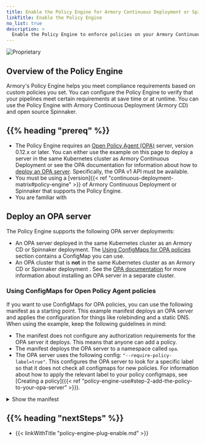 ```yaml
---
title: Enable the Policy Engine for Armory Continuous Deployment or Spinnaker
linkTitle: Enable the Policy Engine
no_list: true
description: >
  Enable the Policy Engine to enforce policies on your Armory Continuous Deployment or Spinnaker instance. This page includes information about how to deploy and configure an Open Policy Agent server, which the Policy Engine requires.
---
```


![Proprietary](/images/proprietary.svg)

## Overview of the Policy Engine

Armory's Policy Engine helps you meet compliance requirements based on custom policies you set. You can configure the Policy Engine to verify that your pipelines meet certain requirements at save time or at runtime. You can use the Policy Engine with Armory Continuous Deployment (Armory CD) and open source Spinnaker.

## {{% heading "prereq" %}}

* The Policy Engine requires an [Open Policy Agent (OPA)](https://www.openpolicyagent.org/) server, version 0.12.x or later. You can either use the example on this page to deploy a server in the same Kubernetes cluster as Armory Continuous Deployment or see the OPA documentation for information about how to [deploy an OPA server](https://www.openpolicyagent.org/docs/latest/#running-opa). Specifically, the OPA v1 API must be available.
* You must be using a [version]{{< ref "continuous-deployment-matrix#policy-engine" >}} of Armory Continuous Deployment or Spinnaker that supports the Policy Engine.
* You are familiar with 

## Deploy an OPA server

The Policy Engine supports the following OPA server deployments:

* An OPA server deployed in the same Kubernetes cluster as an Armory CD or Spinnaker deployment. The [Using ConfigMaps for OPA policies](#using-configmaps-for-opa-policies) section contains a ConfigMap you can use.
* An OPA cluster that is **not** in the same Kubernetes cluster as an Armory CD or Spinnaker deployment . See the [OPA documentation](https://www.openpolicyagent.org/docs/latest/) for more information about installing an OPA server in a separate cluster.

### Using ConfigMaps for Open Policy Agent policies

If you want to use ConfigMaps for OPA policies, you can use the following manifest as a starting point. This example manifest deploys an OPA server and applies the configuration for things like rolebinding and a static DNS. When using the example, keep the following guidelines in mind:

* The manifest does not configure any authorization requirements for the OPA server it deploys. This means that anyone can add a policy.
* The manifest deploys the OPA server to a namespace called `opa`.
* The OPA server uses the following config: `"--require-policy-label=true"`. This configures the OPA server to look for a specific label so that it does not check all configmaps for new policies. For information about how to apply the relevant label to your policy configmaps, see [Creating a policy]({{< ref "policy-engine-use#step-2-add-the-policy-to-your-opa-server" >}}).

<details><summary>Show the manifest</summary>
<code><pre>
---
apiVersion: v1
kind: Namespace
metadata:
  name: opa # Change this to install OPA in a different namespace
---
# Grant service accounts in the 'opa' namespace read-only access to resources.
# This lets OPA/kube-mgmt replicate resources into OPA so they can be used in policies.
# The subject name should be `system:serviceaccounts:<namespace>` where `<namespace>` is the namespace where OPA will be installed
kind: ClusterRoleBinding
apiVersion: rbac.authorization.k8s.io/v1
metadata:
  name: opa-viewer-spinnaker
roleRef:
  kind: ClusterRole
  name: view
  apiGroup: rbac.authorization.k8s.io
subjects:
- kind: Group
  name: system:serviceaccounts:opa # Change this to the namespace OPA is installed in
  apiGroup: rbac.authorization.k8s.io
---
# Define role in the `opa` namespace for OPA/kube-mgmt to update configmaps with policy status.
# The namespace for this should be the namespace where policy configmaps will be created
kind: Role
apiVersion: rbac.authorization.k8s.io/v1
metadata:
  namespace: opa # Change this to the namespace where policies will live
  name: configmap-modifier
rules:
- apiGroups: [""]
  resources: ["configmaps"]
  verbs: ["update", "patch"]
---
# Bind the above role to all service accounts in the `opa` namespace
# The namespace for this should be the namespace where policy configmaps will be created
# The subject name should be `system:serviceaccounts:<namespace>` where `<namespace>` is the namespace where OPA will be installed
kind: RoleBinding
apiVersion: rbac.authorization.k8s.io/v1
metadata:
  namespace: opa # Change this to the namespace where policies will live
  name: opa-configmap-modifier
roleRef:
  kind: Role
  name: configmap-modifier
  apiGroup: rbac.authorization.k8s.io
subjects:
- kind: Group
  name: system:serviceaccounts:opa # Change this to the namespace OPA is installed in
  apiGroup: rbac.authorization.k8s.io
---
apiVersion: apps/v1
kind: Deployment
metadata:
  name: opa-deployment
  namespace: opa # Change this to the namespace OPA is installed in
  labels:
    app: opa
spec:
  replicas: 1
  selector:
    matchLabels:
      app: opa
  template:
    metadata:
      labels:
        app: opa
    spec:
      containers:
      # WARNING: OPA is NOT running with an authorization policy configured. This
      # means that clients can read and write policies in OPA. If you are
      # deploying OPA in an insecure environment, be sure to configure
      # authentication and authorization on the daemon. See the Security page for
      # details: https://www.openpolicyagent.org/docs/security.html.
        - name: opa
          image: openpolicyagent/opa:{{< param opa-server-version >}}
          args:
            - "run"
            - "--server"
            - "--addr=http://0.0.0.0:8181"
          readinessProbe:
            httpGet:
              path: /health
              scheme: HTTP
              port: 8181
            initialDelaySeconds: 3
            periodSeconds: 5
          livenessProbe:
            httpGet:
              path: /health
              scheme: HTTP
              port: 8181
            initialDelaySeconds: 3
            periodSeconds: 5
        - name: kube-mgmt
          image: openpolicyagent/kube-mgmt:0.9
          args:
          # Change this to the namespace where you want OPA to look for policies
            - "--policies=opa"
          # Configure the OPA server to only check ConfigMaps with the relevant label
            - "--require-policy-label=true"
---
# Create a static DNS endpoint for Spinnaker to reach OPA
apiVersion: v1
kind: Service
metadata:
  name: opa
  namespace: opa # Change this to the namespace OPA is installed in
spec:
  selector:
    app: opa
  ports:
  - protocol: TCP
    port: 8181
    targetPort: 8181
</pre></code>
</details>

## {{% heading "nextSteps" %}}

* {{< linkWithTitle "policy-engine-plug-enable.md" >}}